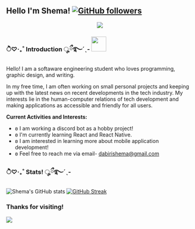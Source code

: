 ## Hello I'm Shema! [![GitHub followers](https://img.shields.io/github/followers/Sha3-git.svg?style=social&label=Follow)](https://github.com/Sha?tab=followers)
<div align="center">
<img max-width="800" src="https://s11.gifyu.com/images/Facts-About-me.gif"/>
</div>


### ੈ♡‧₊˚ Introduction ೄྀ࿐ˊˎ- <img height="40" src="https://i.pinimg.com/originals/4a/bc/26/4abc267a19d353131cd52fbec712fe8a.gif"/>
Hello! I am a softaware engineering student who loves programming, graphic design, and writing.

In my free time, I am often working on small personal projects and keeping up with the latest news on recent developments in the tech industry. My interests lie in the human-computer relations of tech development and making applications as accessible and friendly for all users.

**Current Activities and Interests:**
* ʚ I am working a discord bot as a hobby project!
* ʚ I'm currently learning React and React Native.
* ʚ I am interested in learning more about mobile application development!
* ʚ Feel free to reach me via email- dabirishema@gmail.com

### ੈ♡‧₊˚ Stats! ೄྀ࿐ˊˎ-
![Shema's GitHub stats](https://github-readme-stats.vercel.app/api?username=Sha3-git&show_icons=true&theme=tokyonight)
[![GitHub Streak](https://streak-stats.demolab.com?user=Sha3-git&theme=blueberry_duo)](https://git.io/streak-stats) 

### Thanks for visiting!
[![](https://visitcount.itsvg.in/api?id=Sha3-git&label=Profile%20Views&color=0&icon=5&pretty=true)](https://visitcount.itsvg.in)


<!--
![visitors](https://visitor-badge.glitch.me/badge?page_id=page.id)
**Sha3-git/Sha3-git** is a ✨ _special_ ✨ repository because its `README.md` (this file) appears on your GitHub profile.

Here are some ideas to get you started:

- 🔭 I’m currently working on ...
- 🌱 I’m currently learning ...
- 👯 I’m looking to collaborate on ...
- 🤔 I’m looking for help with ...
- 💬 Ask me about ...
- 📫 How to reach me: ...
- 😄 Pronouns: ...
- ⚡ Fun fact: ...
-->

